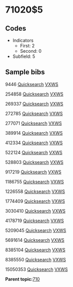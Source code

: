 # 71020$5

## Codes

-   Indicators
    -   First: 2
    -   Second: 0
-   Subfield: 5

## Sample bibs

9446 [Quicksearch](https://search.library.yale.edu/catalog/9446) [VXWS](http://prodorbis.library.yale.edu:7014/vxws/GetHoldingsService?bibId=9446)

254858 [Quicksearch](https://search.library.yale.edu/catalog/254858) [VXWS](http://prodorbis.library.yale.edu:7014/vxws/GetHoldingsService?bibId=254858)

269337 [Quicksearch](https://search.library.yale.edu/catalog/269337) [VXWS](http://prodorbis.library.yale.edu:7014/vxws/GetHoldingsService?bibId=269337)

272785 [Quicksearch](https://search.library.yale.edu/catalog/272785) [VXWS](http://prodorbis.library.yale.edu:7014/vxws/GetHoldingsService?bibId=272785)

277071 [Quicksearch](https://search.library.yale.edu/catalog/277071) [VXWS](http://prodorbis.library.yale.edu:7014/vxws/GetHoldingsService?bibId=277071)

389914 [Quicksearch](https://search.library.yale.edu/catalog/389914) [VXWS](http://prodorbis.library.yale.edu:7014/vxws/GetHoldingsService?bibId=389914)

412334 [Quicksearch](https://search.library.yale.edu/catalog/412334) [VXWS](http://prodorbis.library.yale.edu:7014/vxws/GetHoldingsService?bibId=412334)

522124 [Quicksearch](https://search.library.yale.edu/catalog/522124) [VXWS](http://prodorbis.library.yale.edu:7014/vxws/GetHoldingsService?bibId=522124)

528803 [Quicksearch](https://search.library.yale.edu/catalog/528803) [VXWS](http://prodorbis.library.yale.edu:7014/vxws/GetHoldingsService?bibId=528803)

917219 [Quicksearch](https://search.library.yale.edu/catalog/917219) [VXWS](http://prodorbis.library.yale.edu:7014/vxws/GetHoldingsService?bibId=917219)

1186755 [Quicksearch](https://search.library.yale.edu/catalog/1186755) [VXWS](http://prodorbis.library.yale.edu:7014/vxws/GetHoldingsService?bibId=1186755)

1226558 [Quicksearch](https://search.library.yale.edu/catalog/1226558) [VXWS](http://prodorbis.library.yale.edu:7014/vxws/GetHoldingsService?bibId=1226558)

1774409 [Quicksearch](https://search.library.yale.edu/catalog/1774409) [VXWS](http://prodorbis.library.yale.edu:7014/vxws/GetHoldingsService?bibId=1774409)

3030410 [Quicksearch](https://search.library.yale.edu/catalog/3030410) [VXWS](http://prodorbis.library.yale.edu:7014/vxws/GetHoldingsService?bibId=3030410)

4178719 [Quicksearch](https://search.library.yale.edu/catalog/4178719) [VXWS](http://prodorbis.library.yale.edu:7014/vxws/GetHoldingsService?bibId=4178719)

5209045 [Quicksearch](https://search.library.yale.edu/catalog/5209045) [VXWS](http://prodorbis.library.yale.edu:7014/vxws/GetHoldingsService?bibId=5209045)

5691614 [Quicksearch](https://search.library.yale.edu/catalog/5691614) [VXWS](http://prodorbis.library.yale.edu:7014/vxws/GetHoldingsService?bibId=5691614)

8385104 [Quicksearch](https://search.library.yale.edu/catalog/8385104) [VXWS](http://prodorbis.library.yale.edu:7014/vxws/GetHoldingsService?bibId=8385104)

8385550 [Quicksearch](https://search.library.yale.edu/catalog/8385550) [VXWS](http://prodorbis.library.yale.edu:7014/vxws/GetHoldingsService?bibId=8385550)

15050353 [Quicksearch](https://search.library.yale.edu/catalog/15050353) [VXWS](http://prodorbis.library.yale.edu:7014/vxws/GetHoldingsService?bibId=15050353)

**Parent topic:**[710](../../tags/710/710.md)

